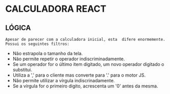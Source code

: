 # CALCULADORA REACT

## LÓGICA

    Apesar de parecer com a calculadora inicial, esta  difere enormemente. Possui os seguintes filtros:

- Não estrapola o tamanho da tela.
- Não permite repetir o operador indiscriminadamente.
- Se um operador for o último item digitado, um novo operador digitado o substitui.
- Utiliza a ',' para o cliente mas converte para '.' para o motor JS.
- Não permite utilizar a vírgula indiscrinadamente.
- Se a vírgula for o primeiro digito, acrescenta um '0' antes da mesma.
